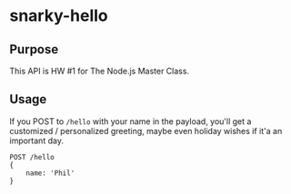 # snarky-hello

## Purpose

This API is HW #1 for The Node.js Master Class.

## Usage

If you POST to `/hello` with your name in the payload, you'll get a customized / personalized greeting, maybe even holiday wishes if it'a an important day.
```
POST /hello
{
    name: 'Phil'
}
```
